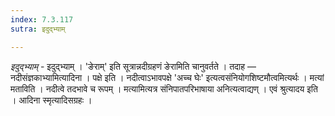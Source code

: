 ```yaml
---
index: 7.3.117
sutra: इदुद्भ्याम्

---
```

_इदुद्भ्याम्_ - इदुद्भ्याम् । 'ङेराम्' इति सूत्रान्नदीग्रहणं ङेरामिति चानुवर्तते । तदाह — नदीसंज्ञकाभ्यामित्यादिना । पक्षे इति । नदीत्वाऽभावपक्षे 'अच्च घेः' इत्यत्वसंनियोगशिष्टमौत्वमित्यर्थः । मत्यां मताविति । नदीत्वे तदभावे च रूपम् । मत्यामित्यत्र संनिपातपरिभाषाया अनित्यत्वाद्यण् । एवं श्रुत्यादय इति । आदिना स्मृत्यादिसग्रहः ।